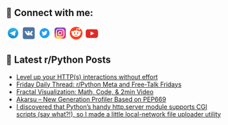 ## 🔎 Connect with me:
[<img src="https://github.com/bullbesh/bullbesh/blob/main/images/Telegram.png" width="32" height="32" />](https://t.me/bullbesh)
[<img src="https://github.com/bullbesh/bullbesh/blob/main/images/VK.png" width="32" height="32" />](https://vk.com/bullbesh)
[<img src="https://github.com/bullbesh/bullbesh/blob/main/images/Twitter.png" width="32" height="32" />](https://twitter.com/bullbesh1)
[<img src="https://github.com/bullbesh/bullbesh/blob/main/images/Instagram.png" width="32" height="32" />](https://www.instagram.com/bullbesh)
[<img src="https://github.com/bullbesh/bullbesh/blob/main/images/Reddit.png" width="32" height="32" />](https://www.reddit.com/user/bullbesh)
[<img src="https://github.com/bullbesh/bullbesh/blob/main/images/YouTube.png" width="32" height="32" />](https://www.youtube.com/channel/UCtfjRs6uzgq5mfm8S06WTcg)

## 📕 Latest r/Python Posts
<!-- BLOG-POST-LIST:START -->
- [Level up your HTTP&lpar;s&rpar; interactions without effort](https://www.reddit.com/r/Python/comments/176sbzi/level_up_your_https_interactions_without_effort/)
- [Friday Daily Thread: r/Python Meta and Free-Talk Fridays](https://www.reddit.com/r/Python/comments/176lfkt/friday_daily_thread_rpython_meta_and_freetalk/)
- [Fractal Visualization: Math, Code, &amp; 2min Video](https://www.reddit.com/r/Python/comments/176je3o/fractal_visualization_math_code_2min_video/)
- [Akarsu – New Generation Profiler Based on PEP669](https://www.reddit.com/r/Python/comments/176iyul/akarsu_new_generation_profiler_based_on_pep669/)
- [I discovered that Python’s handy http.server module supports CGI scripts &lpar;say what?!&rpar;, so I made a little local-network file uploader utility](https://www.reddit.com/r/Python/comments/176h6zy/i_discovered_that_pythons_handy_httpserver_module/)
<!-- BLOG-POST-LIST:END -->
